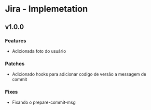 # Jira - Implemetation

## v1.0.0

### Features

- Adicionada foto do usuário

### Patches

- Adicionado hooks para adicionar codigo de versão a messagem de commit

### Fixes

- Fixando o prepare-commit-msg
